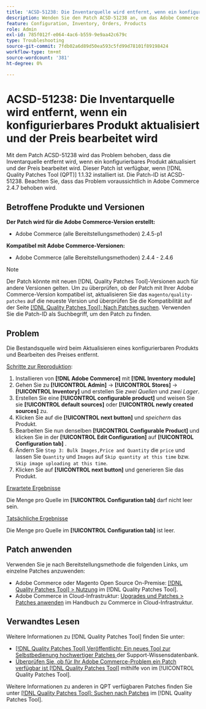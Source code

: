 ```yaml
---
title: 'ACSD-51238: Die Inventarquelle wird entfernt, wenn ein konfigurierbares Produkt aktualisiert und der Preis bearbeitet wird'
description: Wenden Sie den Patch ACSD-51238 an, um das Adobe Commerce-Problem zu beheben, bei dem die Inventarquelle entfernt wird, wenn ein konfigurierbares Produkt aktualisiert und der Preis bearbeitet wird.
feature: Configuration, Inventory, Orders, Products
role: Admin
exl-id: 785f012f-e064-4ac6-b559-9e9aa42c679c
type: Troubleshooting
source-git-commit: 7fdb02a6d89d50ea593c5fd99d78101f89198424
workflow-type: tm+mt
source-wordcount: '381'
ht-degree: 0%

---
```


# ACSD-51238: Die Inventarquelle wird entfernt, wenn ein konfigurierbares Produkt aktualisiert und der Preis bearbeitet wird

Mit dem Patch ACSD-51238 wird das Problem behoben, dass die Inventarquelle entfernt wird, wenn ein konfigurierbares Produkt aktualisiert und der Preis bearbeitet wird. Dieser Patch ist verfügbar, wenn [!DNL Quality Patches Tool (QPT)] 1.1.32 installiert ist. Die Patch-ID ist ACSD-51238. Beachten Sie, dass das Problem voraussichtlich in Adobe Commerce 2.4.7 behoben wird.

## Betroffene Produkte und Versionen

**Der Patch wird für die Adobe Commerce-Version erstellt:**

* Adobe Commerce (alle Bereitstellungsmethoden) 2.4.5-p1

**Kompatibel mit Adobe Commerce-Versionen:**

* Adobe Commerce (alle Bereitstellungsmethoden) 2.4.4 - 2.4.6

>[!NOTE]
>
>Der Patch könnte mit neuen [!DNL Quality Patches Tool]-Versionen auch für andere Versionen gelten. Um zu überprüfen, ob der Patch mit Ihrer Adobe Commerce-Version kompatibel ist, aktualisieren Sie das `magento/quality-patches` auf die neueste Version und überprüfen Sie die Kompatibilität auf der Seite [[!DNL Quality Patches Tool]: Nach Patches suchen](<https://experienceleague.adobe.com/tools/commerce-quality-patches/index.html?lang=de>). Verwenden Sie die Patch-ID als Suchbegriff, um den Patch zu finden.

## Problem

Die Bestandsquelle wird beim Aktualisieren eines konfigurierbaren Produkts und Bearbeiten des Preises entfernt.

<u>Schritte zur Reproduktion</u>:

1. Installieren von **[!DNL Adobe Commerce]** mit **[!DNL Inventory module]**
1. Gehen Sie zu **[!UICONTROL Admin]** -> **[!UICONTROL Stores]** -> **[!UICONTROL Inventory]** und erstellen Sie *zwei Quellen* und *zwei Lager*.
1. Erstellen Sie eine **[!UICONTROL configurable product]** und weisen Sie sie **[!UICONTROL default sources]** oder **[!UICONTROL newly created sources]** zu.
1. Klicken Sie auf die **[!UICONTROL next button]** und *speichern* das Produkt.
1. Bearbeiten Sie nun denselben **[!UICONTROL Configurable Product]** und klicken Sie in der **[!UICONTROL Edit Configuration]** auf **[!UICONTROL Configuration tab]** .
1. Ändern Sie `Step 3: Bulk Images,Price and Quantity` die `price` und lassen Sie `Quantity` und `Images` auf `Skip quantity at this time` bzw. `Skip image uploading at this time`.
1. Klicken Sie auf **[!UICONTROL next button]** und generieren Sie das Produkt.

<u>Erwartete Ergebnisse</u>

Die Menge pro Quelle im **[!UICONTROL Configuration tab]** darf nicht leer sein.

<u>Tatsächliche Ergebnisse</u>

Die Menge pro Quelle im **[!UICONTROL Configuration tab]** ist leer.

## Patch anwenden

Verwenden Sie je nach Bereitstellungsmethode die folgenden Links, um einzelne Patches anzuwenden:

* Adobe Commerce oder Magento Open Source On-Premise: [[!DNL Quality Patches Tool] > Nutzung](/help/tools/quality-patches-tool/usage.md) im [!DNL Quality Patches Tool].
* Adobe Commerce in Cloud-Infrastruktur: [Upgrades und Patches > Patches anwenden](https://experienceleague.adobe.com/docs/commerce-cloud-service/user-guide/develop/upgrade/apply-patches.html?lang=de) im Handbuch zu Commerce in Cloud-Infrastruktur.

## Verwandtes Lesen

Weitere Informationen zu [!DNL Quality Patches Tool] finden Sie unter:

* [[!DNL Quality Patches Tool] Veröffentlicht: Ein neues Tool zur Selbstbedienung hochwertiger Patches ](https://experienceleague.adobe.com/de/docs/commerce-operations/tools/quality-patches-tool/quality-patches-tool-to-self-serve-quality-patches) der Support-Wissensdatenbank.
* [Überprüfen Sie, ob für Ihr Adobe Commerce-Problem ein Patch verfügbar ist [!DNL Quality Patches Tool]](/help/tools/quality-patches-tool/patches-available-in-qpt/check-patch-for-magento-issue-with-magento-quality-patches.md) mithilfe von im [!UICONTROL Quality Patches Tool].


Weitere Informationen zu anderen in QPT verfügbaren Patches finden Sie unter [[!DNL Quality Patches Tool]: Suchen nach Patches](<https://experienceleague.adobe.com/tools/commerce-quality-patches/index.html?lang=de>) im [!DNL Quality Patches Tool].
